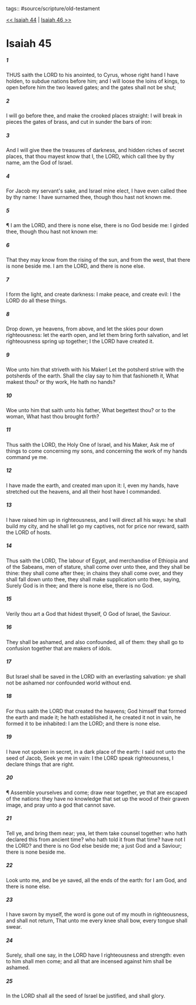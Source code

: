 tags:: #source/scripture/old-testament

[<< Isaiah 44](old-testament/23_Isaiah/Isaiah_44.md) | [Isaiah 46 >>](old-testament/23_Isaiah/Isaiah_46.md)

# Isaiah 45

##### 1

THUS saith the LORD to his anointed, to Cyrus, whose right hand I have holden, to subdue nations before him; and I will loose the loins of kings, to open before him the two leaved gates; and the gates shall not be shut;

##### 2

I will go before thee, and make the crooked places straight: I will break in pieces the gates of brass, and cut in sunder the bars of iron:

##### 3

And I will give thee the treasures of darkness, and hidden riches of secret places, that thou mayest know that I, the LORD, which call thee by thy name, am the God of Israel.

##### 4

For Jacob my servant's sake, and Israel mine elect, I have even called thee by thy name: I have surnamed thee, though thou hast not known me.

##### 5

¶ I am the LORD, and there is none else, there is no God beside me: I girded thee, though thou hast not known me:

##### 6

That they may know from the rising of the sun, and from the west, that there is none beside me. I am the LORD, and there is none else.

##### 7

I form the light, and create darkness: I make peace, and create evil: I the LORD do all these things.

##### 8

Drop down, ye heavens, from above, and let the skies pour down righteousness: let the earth open, and let them bring forth salvation, and let righteousness spring up together; I the LORD have created it.

##### 9

Woe unto him that striveth with his Maker! Let the potsherd strive with the potsherds of the earth. Shall the clay say to him that fashioneth it, What makest thou? or thy work, He hath no hands?

##### 10

Woe unto him that saith unto his father, What begettest thou? or to the woman, What hast thou brought forth?

##### 11

Thus saith the LORD, the Holy One of Israel, and his Maker, Ask me of things to come concerning my sons, and concerning the work of my hands command ye me.

##### 12

I have made the earth, and created man upon it: I, even my hands, have stretched out the heavens, and all their host have I commanded.

##### 13

I have raised him up in righteousness, and I will direct all his ways: he shall build my city, and he shall let go my captives, not for price nor reward, saith the LORD of hosts.

##### 14

Thus saith the LORD, The labour of Egypt, and merchandise of Ethiopia and of the Sabeans, men of stature, shall come over unto thee, and they shall be thine: they shall come after thee; in chains they shall come over, and they shall fall down unto thee, they shall make supplication unto thee, saying, Surely God is in thee; and there is none else, there is no God.

##### 15

Verily thou art a God that hidest thyself, O God of Israel, the Saviour.

##### 16

They shall be ashamed, and also confounded, all of them: they shall go to confusion together that are makers of idols.

##### 17

But Israel shall be saved in the LORD with an everlasting salvation: ye shall not be ashamed nor confounded world without end.

##### 18

For thus saith the LORD that created the heavens; God himself that formed the earth and made it; he hath established it, he created it not in vain, he formed it to be inhabited: I am the LORD; and there is none else.

##### 19

I have not spoken in secret, in a dark place of the earth: I said not unto the seed of Jacob, Seek ye me in vain: I the LORD speak righteousness, I declare things that are right.

##### 20

¶ Assemble yourselves and come; draw near together, ye that are escaped of the nations: they have no knowledge that set up the wood of their graven image, and pray unto a god that cannot save.

##### 21

Tell ye, and bring them near; yea, let them take counsel together: who hath declared this from ancient time? who hath told it from that time? have not I the LORD? and there is no God else beside me; a just God and a Saviour; there is none beside me.

##### 22

Look unto me, and be ye saved, all the ends of the earth: for I am God, and there is none else.

##### 23

I have sworn by myself, the word is gone out of my mouth in righteousness, and shall not return, That unto me every knee shall bow, every tongue shall swear.

##### 24

Surely, shall one say, in the LORD have I righteousness and strength: even to him shall men come; and all that are incensed against him shall be ashamed.

##### 25

In the LORD shall all the seed of Israel be justified, and shall glory.
